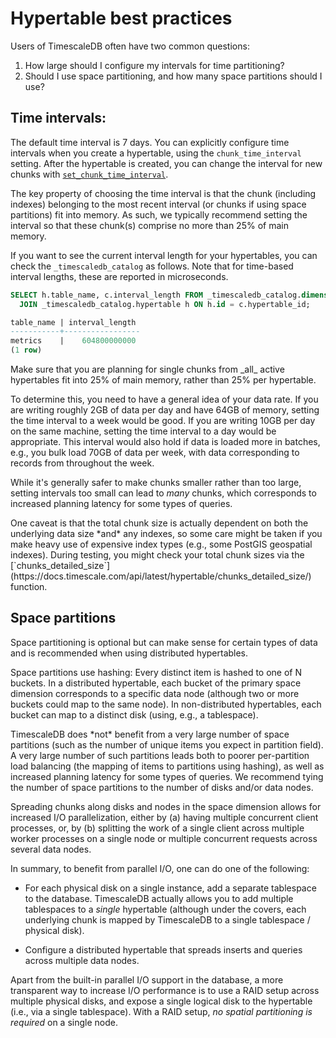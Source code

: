 # Hypertable best practices

Users of TimescaleDB often have two common questions:

1. How large should I configure my intervals for time partitioning?
1. Should I use space partitioning, and how many space partitions should I use?

## Time intervals:
The default time interval is 7 days. You can explicitly configure time
intervals when you create a hypertable, using the `chunk_time_interval` setting.
After the hypertable is created, you can change the interval for new chunks 
with [`set_chunk_time_interval`][set_chunk_time_interval].

The key property of choosing the time interval is that the chunk (including indexes)
belonging to the most recent interval (or chunks if using space
partitions) fit into memory.  As such, we typically recommend setting
the interval so that these chunk(s) comprise no more than 25% of main
memory.

If you want to see the current interval length for your hypertables, you can
check the `_timescaledb_catalog` as follows. Note that for time-based interval
lengths, these are reported in microseconds.

```sql
SELECT h.table_name, c.interval_length FROM _timescaledb_catalog.dimension c
  JOIN _timescaledb_catalog.hypertable h ON h.id = c.hypertable_id;

table_name | interval_length
-----------+-----------------
metrics    |    604800000000
(1 row)
```

<highlight type="tip">
Make sure that you are planning for single chunks from _all_ active hypertables
fit into 25% of main memory, rather than 25% per hypertable.
</highlight>

To determine this, you need to have a general idea of your data rate.  If
you are writing roughly 2GB of data per day and have 64GB of memory,
setting the time interval to a week would be good.  If you are writing
10GB per day on the same machine, setting the time interval to a day
would be appropriate.  This interval would also hold if data is loaded
more in batches, e.g., you bulk load 70GB of data per week, with data
corresponding to records from throughout the week.

While it's generally safer to make chunks smaller rather than too
large, setting intervals too small can lead to *many* chunks, which
corresponds to increased planning latency for some types of queries.

<highlight type="tip">
One caveat is that the total chunk size is actually dependent on
both the underlying data size *and* any indexes, so some care might be
taken if you make heavy use of expensive index types (e.g., some
PostGIS geospatial indexes).  During testing, you might check your
total chunk sizes via the 
[`chunks_detailed_size`](https://docs.timescale.com/api/latest/hypertable/chunks_detailed_size/) 
function.
</highlight>

## Space partitions
Space partitioning is optional but can make
sense for certain types of data and is recommended when using
distributed hypertables.

Space partitions use hashing: Every distinct item is hashed to one of
N buckets. In a distributed hypertable, each bucket of the primary
space dimension corresponds to a specific data node (although two or
more buckets could map to the same node). In non-distributed
hypertables, each bucket can map to a distinct disk (using, e.g., a
tablespace).

<highlight type="tip">
TimescaleDB does *not* benefit from a very large number of
space partitions (such as the number of unique items you expect in
partition field).  A very large number of such partitions leads both
to poorer per-partition load balancing (the mapping of items to
partitions using hashing), as well as increased planning latency
for some types of queries. We recommend tying the number of space
partitions to the number of disks and/or data nodes.
</highlight>

Spreading chunks along disks and nodes in the space dimension allows
for increased I/O parallelization, either by (a) having multiple
concurrent client processes, or, by (b) splitting the work of a single
client across multiple worker processes on a single node or multiple
concurrent requests across several data nodes.

In summary, to benefit from parallel I/O, one can do one of the
following:

- For each physical disk on a single instance, add a separate
tablespace to the database.  TimescaleDB actually allows you to add
multiple tablespaces to a *single* hypertable (although under the
covers, each underlying chunk is mapped by TimescaleDB to a
single tablespace / physical disk).

- Configure a distributed hypertable that spreads inserts and queries
across multiple data nodes.

Apart from the built-in parallel I/O support in the database, a more
transparent way to increase I/O performance is to use a RAID setup
across multiple physical disks, and expose a single logical disk to
the hypertable (i.e., via a single tablespace). With a RAID setup, *no
spatial partitioning is required* on a single node.


[set_chunk_time_interval]: /api/:currentVersion:/hypertable/set_chunk_time_interval
